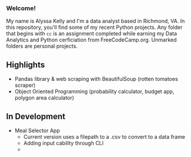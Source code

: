### Welcome!
My name is Alyssa Kelly and I'm a data analyst based in Richmond, VA. In this repository, you'll find some of my recent Python projects. Any folder that begins with `cc` is an assignment completed while earning my Data Analytics and Python cerficiation from FreeCodeCamp.org. Unmarked folders are personal projects.

## Highlights
* Pandas library & web scraping with BeautifulSoup (rotten tomatoes scraper)
* Object Oriented Programming (probability calculator, budget app, polygon area calculator)


## In Development
* Meal Selector App
    * Current version uses a filepath to a .csv to convert to a data frame
    * Adding input cability through CLI
    * 
